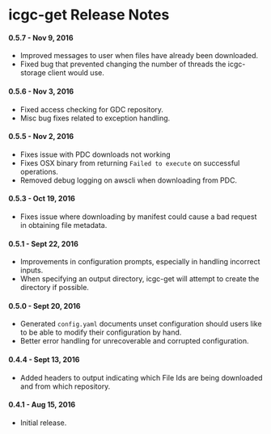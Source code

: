 # icgc-get Release Notes

#### 0.5.7 - Nov 9, 2016
* Improved messages to user when files have already been downloaded. 
* Fixed bug that prevented changing the number of threads the icgc-storage client would use. 

#### 0.5.6 - Nov 3, 2016
* Fixed access checking for GDC repository. 
* Misc bug fixes related to exception handling. 

#### 0.5.5 - Nov 2, 2016
* Fixes issue with PDC downloads not working
* Fixes OSX binary from returning `Failed to execute` on successful operations. 
* Removed debug logging on awscli when downloading from PDC. 

#### 0.5.3 - Oct 19, 2016
* Fixes issue where downloading by manifest could cause a bad request in obtaining file metadata.

#### 0.5.1 - Sept 22, 2016
* Improvements in configuration prompts, especially in handling incorrect inputs. 
* When specifying an output directory, icgc-get will attempt to create the directory if possible. 

#### 0.5.0 - Sept 20, 2016
* Generated `config.yaml` documents unset configuration should users like to be able to modify their configuration by hand.
* Better error handling for unrecoverable and corrupted configuration. 

#### 0.4.4 - Sept 13, 2016
* Added headers to output indicating which File Ids are being downloaded and from which repository. 

#### 0.4.1 - Aug 15, 2016
* Initial release.
